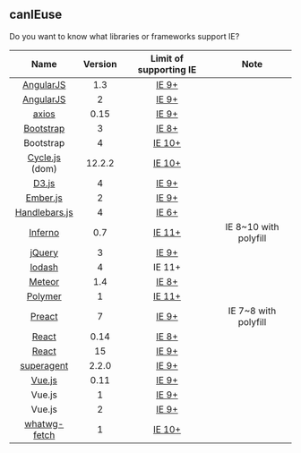 ## canIEuse

Do you want to know what libraries or frameworks support IE?

| Name | Version | Limit of supporting IE | Note |
|:---:|:---:|:---:|:---:|
| [AngularJS](https://angularjs.org/) | 1.3 | [IE 9+](https://docs.angularjs.org/guide/ie) | |
| [AngularJS](https://angular.io/) | 2 | [IE 9+](https://angular.io/docs/ts/latest/guide/browser-support.html) | |
| [axios](https://github.com/mzabriskie/axios) | 0.15 | [IE 9+](https://saucelabs.com/u/axios) | |
| [Bootstrap](http://getbootstrap.com/) | 3 | [IE 8+](http://getbootstrap.com/getting-started/#support) | |
| Bootstrap | 4 | [IE 10+](https://github.com/twbs/bootstrap/pull/21389) | |
| [Cycle.js](http://cycle.js.org/) (dom) | 12.2.2 | [IE 10+](https://github.com/cyclejs/cyclejs/tree/master/dom#browser-support) | |
| [D3.js](https://d3js.org/) | 4 | [IE 9+](https://github.com/d3/d3/wiki#supported-environments) | |
| [Ember.js](http://emberjs.com/) | 2 | [IE 9+](http://emberjs.com/blog/2015/04/20/ie8-support-update.html) | |
| [Handlebars.js](http://handlebarsjs.com/) | 4 | [IE 6+](https://github.com/wycats/handlebars.js/#supported-environments) | |
| [Inferno](http://infernojs.org/)  | 0.7 | [IE 11+](https://github.com/trueadm/inferno#browser-support) | IE 8~10 with polyfill |
| [jQuery](http://jquery.com/) | 3 | [IE 9+](http://jquery.com/browser-support/) | |
| [lodash](https://lodash.com/) | 4 | IE 11+ | |
| [Meteor](https://www.meteor.com/) | 1.4 | [IE 8+](http://www.meteorpedia.com/read/Supported_Browsers) | |
| [Polymer](https://www.polymer-project.org/1.0/) | 1 | [IE 11+](https://www.polymer-project.org/1.0/docs/browsers) | |
| [Preact](https://preactjs.com/) | 7 | [IE 9+](https://preactjs.com/about/browser-support) | IE 7~8 with polyfill |
| [React](https://facebook.github.io/react/blog/2016/03/29/react-v0.14.8.html) | 0.14 | [IE 8+](https://facebook.github.io/react/blog/2016/01/12/discontinuing-ie8-support.html) | |
| [React](https://facebook.github.io/react/) | 15 | [IE 9+](https://facebook.github.io/react/docs/working-with-the-browser.html#browser-support) | |
| [superagent](https://github.com/visionmedia/superagent) | 2.2.0 | [IE 9+](https://github.com/visionmedia/superagent#supported-browsers) | |
| [Vue.js](https://vuejs.org/) | 0.11 | [IE 9+](http://011.vuejs.org/guide/installation.html#Compatibility-Note) | |
| Vue.js | 1 | [IE 9+](http://v1.vuejs.org/guide/installation.html#Compatibility-Note) | |
| Vue.js | 2 | [IE 9+](http://vuejs.org/v2/guide/installation.html#Compatibility-Note) | |
| [whatwg-fetch](https://github.github.io/fetch/) | 1 | [IE 10+](https://github.com/github/fetch) | |
